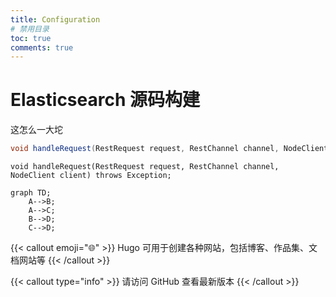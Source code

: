 ```yaml
---
title: Configuration
# 禁用目录
toc: true
comments: true
---
```


# Elasticsearch 源码构建

这怎么一大坨

```java
void handleRequest(RestRequest request, RestChannel channel, NodeClient client) throws Exception;
```

```
void handleRequest(RestRequest request, RestChannel channel, NodeClient client) throws Exception;
```

```mermaid
graph TD;
    A-->B;
    A-->C;
    B-->D;
    C-->D;
```

{{< callout emoji="🌐" >}}
Hugo 可用于创建各种网站，包括博客、作品集、文档网站等
{{< /callout >}}

{{< callout type="info" >}}
请访问 GitHub 查看最新版本
{{< /callout >}}
